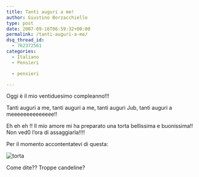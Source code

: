 ```yaml
---
title: Tanti auguri a me!
author: Giustino Borzacchiello
type: post
date: 2007-09-16T06:59:32+00:00
permalink: /tanti-auguri-a-me/
dsq_thread_id:
  - 762372561
categories:
  - Italiano
  - Pensieri

  - pensieri

---
```

Oggi è il mio ventiduesimo compleanno!!!

Tanti auguri a me, tanti auguri a me, tanti auguri Jub, tanti auguri a meeeeeeeeeeeeee!!

Eh eh eh !! Il mio amore mi ha preparato una torta bellissima e buonissima!! Non ved0 l&#8217;ora di assaggiarla!!!!

Per il momento accontentatevi di questa:

<p align="left">
  <img src="https://i2.wp.com/v1.giustino.blog/wp-content/uploads/2007/09/853370_flaming_cake.jpg?w=1100" alt="torta" data-recalc-dims="1" />
</p>

<p style="text-align: left;" align="left">
  Come dite?? Troppe candeline?
</p>
